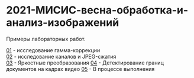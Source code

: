 # 2021-МИСИС-весна-обработка-и-анализ-изображений
Примеры лабораторных работ.

[01](prj.labs/lab01/lab01.report.md.in.txt) - исследование гамма-коррекции  
[02](prj.labs/lab02/lab02.report.md.in.txt) - исследование каналов и JPEG-сжатия  
[03](prj.labs/lab03/lab03.report.md.in.txt) - Яркостные преобразования
[04](prj.labs/lab04/lab04.report.md.in.txt) - Детектирование границ документов на кадрах видео
[05](prj.labs/lab05/lab05.report.md.in.txt) - В процессе выполнения